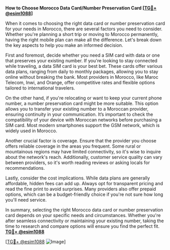 **How to Choose Morocco Data Card/Number Preservation Card [[TG💪+ @esim1088](https://t.me/s/esim1088)]**

When it comes to choosing the right data card or number preservation card for your needs in Morocco, there are several factors you need to consider. Whether you're planning a short trip or moving to Morocco permanently, having the right mobile plan can make all the difference. Let's break down the key aspects to help you make an informed decision.

First and foremost, decide whether you need a SIM card with data or one that preserves your existing number. If you're looking to stay connected while traveling, a data SIM card is your best bet. These cards offer various data plans, ranging from daily to monthly packages, allowing you to stay online without breaking the bank. Most providers in Morocco, like Maroc Telecom, Inwi, and Orange, offer competitive rates and flexible options tailored to international travelers.

On the other hand, if you're relocating or want to keep your current phone number, a number preservation card might be more suitable. This option allows you to transfer your existing number to a Moroccan provider, ensuring continuity in your communication. It’s important to check the compatibility of your device with Moroccan networks before purchasing a SIM card. Most modern smartphones support the GSM network, which is widely used in Morocco.

Another crucial factor is coverage. Ensure that the provider you choose offers reliable coverage in the areas you frequent. Some rural or mountainous regions may have limited connectivity, so it's wise to inquire about the network's reach. Additionally, customer service quality can vary between providers, so it's worth reading reviews or asking locals for recommendations.

Lastly, consider the cost implications. While data plans are generally affordable, hidden fees can add up. Always opt for transparent pricing and read the fine print to avoid surprises. Many providers also offer prepaid options, which can be a budget-friendly choice if you're not sure how long you'll need service.

In summary, selecting the right Morocco data card or number preservation card depends on your specific needs and circumstances. Whether you're after seamless connectivity or maintaining your existing number, taking the time to research and compare options will ensure you find the perfect fit. **[TG💪+ @esim1088](https://t.me/s/esim1088)**

[[TG💪+ @esim1088](https://t.me/s/esim1088) ![Image](https://i.postimg.cc/Y0z9fWf4/image.png)]